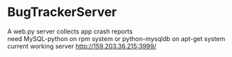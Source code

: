 # BugTrackerServer
A web.py server collects app crash reports<br>
need MySQL-python on rpm system or python-mysqldb on apt-get system
current working server http://159.203.36.215:3999/

